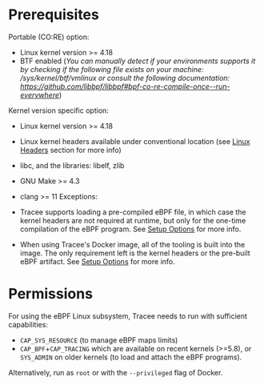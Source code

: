 # Prerequisites

Portable (CO:RE) option:
- Linux kernel version >= 4.18
- BTF enabled (_You can manually detect if your environments supports it by checking if the following file exists on your machine: /sys/kernel/btf/vmlinux or consult the following documentation: https://github.com/libbpf/libbpf#bpf-co-re-compile-once--run-everywhere_)

Kernel version specific option:
- Linux kernel version >= 4.18
- Linux kernel headers available under conventional location (see [Linux Headers](../headers) section for more info)
- libc, and the libraries: libelf, zlib
- GNU Make >= 4.3
- clang >= 11
Exceptions:

- Tracee supports loading a pre-compiled eBPF file, in which case the kernel headers are not required at runtime, but only for the one-time compilation of the eBPF program. See [Setup Options](../ebpf-compilation) for more info.
- When using Tracee's Docker image, all of the tooling is built into the image. The only requirement left is the kernel headers or the pre-built eBPF artifact. See [Setup Options](../ebpf-compilation) for more info.

# Permissions

For using the eBPF Linux subsystem, Tracee needs to run with sufficient capabilities: 
- `CAP_SYS_RESOURCE` (to manage eBPF maps limits)
- `CAP_BPF`+`CAP_TRACING` which are available on recent kernels (>=5.8), or `SYS_ADMIN` on older kernels (to load and attach the eBPF programs).

Alternatively, run as `root` or with the `--privileged` flag of Docker.
